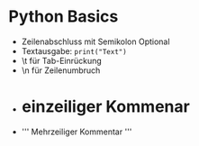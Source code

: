 # Python Basics

* Zeilenabschluss mit Semikolon Optional
* Textausgabe: ```print("Text")```
* \t für Tab-Einrückung
* \n für Zeilenumbruch
* # einzeiliger Kommenar
* ''' Mehrzeiliger Kommentar '''
